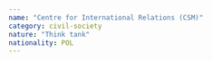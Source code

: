 ```yaml
---
name: "Centre for International Relations (CSM)"
category: civil-society
nature: "Think tank"
nationality: POL
---
```

